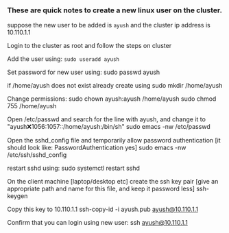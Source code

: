 ### These are quick notes to create a new linux user on the cluster. 

suppose the new user to be added is `ayush` and the cluster ip address is 10.110.1.1

Login to the cluster as root and follow the steps on cluster

Add the user using: 
  ```sudo useradd ayush```

Set password for new user using: 
  sudo passwd ayush 

if /home/ayush does not exist already create using
  sudo mkdir /home/ayush

Change permissions: 
  sudo chown ayush:ayush /home/ayush
  sudo chmod 755 /home/ayush

Open /etc/passwd  and search for the line with ayush, and change it to "ayush:x:1056:1057::/home/ayush:/bin/sh" 
  sudo emacs -nw  /etc/passwd

Open the sshd_config file and temporarily allow password authentication [it should look like: PasswordAuthentication yes]
  sudo emacs -nw  /etc/ssh/sshd_config

restart sshd using: 
  sudo systemctl restart sshd

On the client machine [laptop/desktop etc] create the ssh key pair [give an appropriate path and name for this file, and keep it password less]
    ssh-keygen

Copy this key to 10.110.1.1
  ssh-copy-id -i ayush.pub ayush@10.110.1.1

Confirm that you can login using new user: 
  ssh ayush@10.110.1.1



